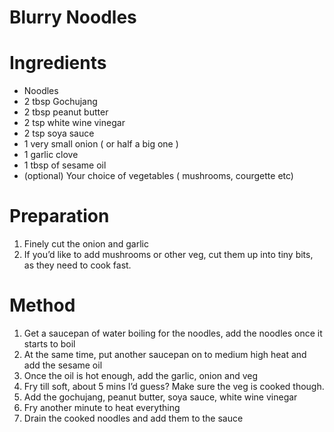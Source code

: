 # Blurry Noodles
# Ingredients
-   Noodles
-   2 tbsp Gochujang
-   2 tbsp peanut butter
-   2 tsp white wine vinegar
-   2 tsp soya sauce
-   1 very small onion ( or half a big one )
-   1 garlic clove 
-   1 tbsp of sesame oil
-   (optional) Your choice of vegetables ( mushrooms, courgette etc)
    
# Preparation
1.  Finely cut the onion and garlic 
2.  If you’d like to add mushrooms or other veg, cut them up into tiny bits, as they need to cook fast.

# Method
1.  Get a saucepan of water boiling for the noodles, add the noodles once it starts to boil
2.  At the same time, put another saucepan on to medium high heat and add the sesame oil
3.  Once the oil is hot enough, add the garlic, onion and veg
4.  Fry till soft, about 5 mins I’d guess? Make sure the veg is cooked though.
5.  Add the gochujang, peanut butter, soya sauce, white wine vinegar
6.  Fry another minute to heat everything
7.  Drain the cooked noodles and add them to the sauce